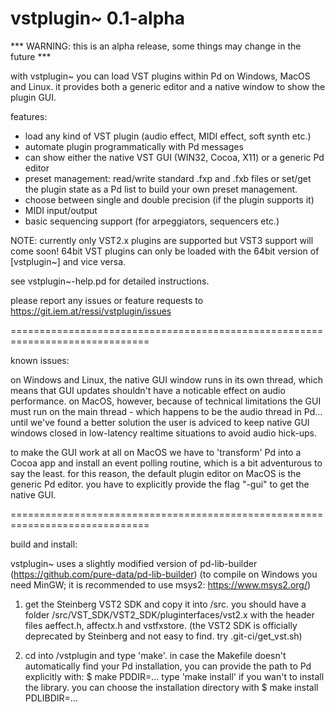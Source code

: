 vstplugin~ 0.1-alpha
==============================================================================

*** WARNING: this is an alpha release, some things may change in the future ***

with vstplugin~ you can load VST plugins within Pd on Windows, MacOS and Linux.
it provides both a generic editor and a native window to show the plugin GUI.

features:
* load any kind of VST plugin (audio effect, MIDI effect, soft synth etc.)
* automate plugin programmatically with Pd messages
* can show either the native VST GUI (WIN32, Cocoa, X11) or a generic Pd editor
* preset management: read/write standard .fxp and .fxb files or
  set/get the plugin state as a Pd list to build your own preset management.
* choose between single and double precision (if the plugin supports it)
* MIDI input/output
* basic sequencing support (for arpeggiators, sequencers etc.)

NOTE: currently only VST2.x plugins are supported but VST3 support will come soon!
64bit VST plugins can only be loaded with the 64bit version of [vstplugin~] and vice versa.

see vstplugin~-help.pd for detailed instructions.

please report any issues or feature requests to https://git.iem.at/ressi/vstplugin/issues

==============================================================================

known issues:

on Windows and Linux, the native GUI window runs in its own thread, which means
that GUI updates shouldn't have a noticable effect on audio performance.
on MacOS, however, because of technical limitations the GUI must run on
the main thread - which happens to be the audio thread in Pd...
until we've found a better solution the user is adviced to keep native GUI
windows closed in low-latency realtime situations to avoid audio hick-ups.

to make the GUI work at all on MacOS we have to 'transform' Pd into a Cocoa app
and install an event polling routine, which is a bit adventurous to say the least.
for this reason, the default plugin editor on MacOS is the generic Pd editor.
you have to explicitly provide the flag "-gui" to get the native GUI.

==============================================================================

build and install:

vstplugin~ uses a slightly modified version of pd-lib-builder (https://github.com/pure-data/pd-lib-builder)
(to compile on Windows you need MinGW; it is recommended to use msys2: https://www.msys2.org/)

1) 	get the Steinberg VST2 SDK and copy it into /src.
	you should have a folder /src/VST_SDK/VST2_SDK/pluginterfaces/vst2.x
	with the header files aeffect.h, affectx.h and vstfxstore.
	(the VST2 SDK is officially deprecated by Steinberg and not easy to find. try .git-ci/get_vst.sh)

2) 	cd into /vstplugin and type 'make'. in case the Makefile doesn't automatically find your Pd installation,
	you can provide the path to Pd explicitly with:
	$ make PDDIR=...
	type 'make install' if you wan't to install the library. you can choose the installation directory with
	$ make install PDLIBDIR=...

